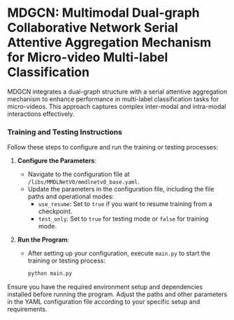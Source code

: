 # MDGCN: Multimodal Dual-graph Collaborative Network Serial Attentive Aggregation Mechanism for Micro-video Multi-label Classification

MDGCN integrates a dual-graph structure with a serial attentive aggregation mechanism to enhance performance in multi-label classification tasks for micro-videos. This approach captures complex inter-modal and intra-modal interactions effectively.

### Training and Testing Instructions

Follow these steps to configure and run the training or testing processes:

1. **Configure the Parameters**:
   - Navigate to the configuration file at `/libs/MMDLNetV0/mmdlnetv0_base.yaml`.
   - Update the parameters in the configuration file, including the file paths and operational modes:
     - `use_resume`: Set to `true` if you want to resume training from a checkpoint.
     - `test_only`: Set to `true` for testing mode or `false` for training mode.

2. **Run the Program**:
   - After setting up your configuration, execute `main.py` to start the training or testing process:
     ```bash
     python main.py
     ```

Ensure you have the required environment setup and dependencies installed before running the program. Adjust the paths and other parameters in the YAML configuration file according to your specific setup and requirements.
